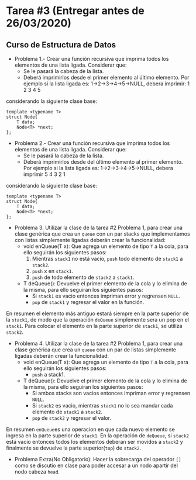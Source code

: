 # Tarea \#3 (Entregar antes de 26/03/2020)
## Curso de Estructura de Datos

- Problema 1.- Crear una función recursiva que imprima todos los elementos de una lista ligada. Considerar que:
    - Se le pasará la cabeza de la lista.
    - Deberá imprimirlos desde el primer elemento al último elemento. Por ejemplo si la lista ligada es: 1->2->3->4->5->NULL, debera imprimir: 1 2 3 4 5

considerando la siguiente clase base:
```
template <typename T>
struct Node{
    T data;
    Node<T> *next;
};
```

- Problema 2.- Crear una función recursiva que imprima todos los elementos de una lista ligada. Considerar que:
    - Se le pasará la cabeza de la lista.
    - Deberá imprimirlos desde del último elemento al primer elemento. Por ejemplo si la lista ligada es: 1->2->3->4->5->NULL, debera imprimir 5 4 3 2 1

considerando la siguiente clase base:
```
template <typename T>
struct Node{
    T data;
    Node<T> *next;
};
```

- Problema 3. Utilizar la clase de la tarea \#2 Problema 1, para crear una clase gen&eacute;rica que crea un `queue` con un par stacks que implementamos con listas simplemente ligadas deberán crear la funcionalidad:
    - void enQueue(T x): Que agrega un elemento de tipo `T` a la cola, para ello seguirán los siguientes pasos:
        1. Mientras `stack1` no está vacío, `push` todo elemento de `stack1` a `stack2`.
        2. `push` x en `stack1`.
        3. `push` de todo elemento de `stack2` a `stack1`.
    - T deQueue(): Devuelve el primer elemento de la cola y lo elimina de la misma, para ello seguiran los siguientes pasos:
        - Si `stack1` es vacio entonces impriman error y regrensen `NULL`.
        - `pop` de `stack1` y regresar el valor en la funci&oacute;n.

En resumen el elemento más antiguo estará siempre en la parte superior de la `stack1`, de modo que la operación `deQueue` simplemente sera un pop en el `stack1`. Para colocar el elemento en la parte superior de `stack1`, se utiliza `stack2`.


- Problema 4. Utilizar la clase de la tarea \#2 Problema 1, para crear una clase gen&eacute;rica que crea un `queue` con un par de listas simplemente ligadas deberán crear la funcionalidad:
    - void enQueue(T x): Que agrega un elemento de tipo `T` a la cola, para ello seguirán los siguientes pasos:
        - `push` a stack1.
    - T deQueue(): Devuelve el primer elemento de la cola y lo elimina de la misma, para ello seguiran los siguientes pasos:
        - Si ambos stacks son vacios entonces impriman error y regrensen `NULL`.
        - Si `stack2` es vacio, mientras `stack1` no lo sea mandar cada elemento de `stack1` a `stack2`.
        - `pop` de `stack2` y regresar el valor.

En resumen `enQueue`es una operacion en que cada  nuevo elemento se ingresa en la parte superior de `stack1`. En la operación de `deQueue`, si `stack2` está vacío entonces todos los elementos deberan ser movidos a `stack2` y finalmente se devuelve la parte superior(`top`) de `stack2`.

- Problema Extra(No Obligatorio): Hacer la sobrecarga del operador `[]` como se discutio en clase para poder accesar a un nodo apartir del nodo cabeza `head`.
